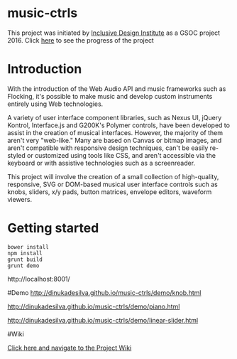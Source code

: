 # music-ctrls
This project was initiated by [Inclusive Design Institute](http://inclusivedesign.ca/) as a GSOC project 2016. 
Click [here](https://github.com/dinukadesilva/music-ctrls/wiki) to see the progress of the project

# Introduction

With the introduction of the Web Audio API and music frameworks such as Flocking, it's possible to make music and develop custom instruments entirely using Web technologies.

A variety of user interface component libraries, such as Nexus UI, jQuery Kontrol, Interface.js and G200K's Polymer controls, have been developed to assist in the creation of musical interfaces. However, the majority of them aren't very "web-like." Many are based on Canvas or bitmap images, and aren't compatible with responsive design techniques, can't be easily re-styled or customized using tools like CSS, and aren't accessible via the keyboard or with assistive technologies such as a screenreader.

This project will involve the creation of a small collection of high-quality, responsive, SVG or DOM-based musical user interface controls such as knobs, sliders, x/y pads, button matrices, envelope editors, waveform viewers.

# Getting started

```
bower install
npm install
grunt build
grunt demo
```

http://localhost:8001/

#Demo
http://dinukadesilva.github.io/music-ctrls/demo/knob.html

http://dinukadesilva.github.io/music-ctrls/demo/piano.html

http://dinukadesilva.github.io/music-ctrls/demo/linear-slider.html

#Wiki

[Click here and navigate to the Project Wiki](https://github.com/dinukadesilva/music-ctrls/wiki)
